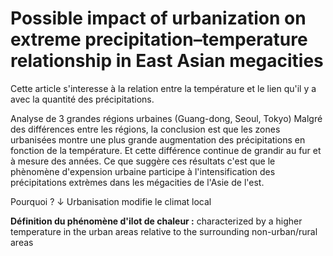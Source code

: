 # Possible impact of urbanization on extreme precipitation–temperature relationship in East Asian megacities
Cette article s'interesse à la relation entre la température et le lien qu'il y a avec la quantité des précipitations. 

Analyse de 3 grandes régions urbaines (Guang-dong, Seoul, Tokyo)
Malgré des différences entre les régions, la conclusion est que les zones urbanisées montre une plus grande augmentation des précipitations en fonction de la température. Et cette différence continue de grandir au fur et à mesure des années. Ce que suggère ces résultats c'est que le phènomène d'expension urbaine participe à l'intensification des précipitations extrèmes dans les mégacities de l'Asie de l'est. 

Pourquoi ? ↓
Urbanisation modifie le climat local 

**Définition du phénomène d'ilot de chaleur :** characterized by a higher temperature in the urban areas relative to the surrounding non-urban/rural areas